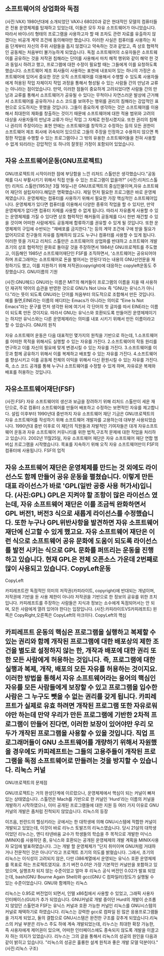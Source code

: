 소프트웨어의 상업화와 독점
------------------------------------------------------------------------------------------------------------------------------------------
(사진:VAX)
1980년대에 소개되었던 VAX나 68020과 같은 현대적인 모델의 컴퓨터들은 전용 운영체제를 탑재하고 있었는데, 이들은 모두 자유 소프트웨어가 아니었습니다. 따라서 바이너리 형태의 프로그램을 사용하고자 할 때 조차도 관련 자료를 유출하지 않겠다는 비공개 계약 조건에 동의해야만 했습니다. 이러한 사실은 컴퓨터를 사용하는 처음 단계부터 자신의 주위 사람들을 돕지 않겠다고 약속하는 것과 같았고, 즉 상호 협력적인 공동체는 처음부터 불가능하게 되었습니다. 독점 소프트웨어의 소유자들은 소프트웨어를 공유하는 것을 저작권 침해라는 단어를 사용해서 마치 해적 행위와 같이 해악 한 것과 동일시 하려고 했고, 프로그램에 대한 수정이 필요할 때는 그들에게 이를 요청하도록 했습니다. 소프트웨어 제조 회사들이 사용하는 표현에 내포되어 있는 하나의 가정은 소프트웨어에 있어서 중요한 것은 오직 소프트웨어를 이용해서 수행할 수 있도록 사용자들에게 허용된 작업 자체이지 작업 과정을 통해서 형성될 수 있는 사람들 간의 만남과 교류는 아니라는 점이었습니다. 만약, 이러한 점들이 중요하게 고려되었다면 사람들 간의 만남과 교류를 통해서 소프트웨어가 공유될 수 있다는 무척이나 자연스러운 발상에 근거해서 소프트웨어를 공유하거나 소스 코드를 보여주는 행위를 권리의 침해라는 강압적인 표현으로 오도하지는 못했을 것입니다. 그들이 중요하게 생각하는 것은 소프트웨어를 이용해서 최대한의 재화를 창출하는 것이기 때문에 소프트웨어에 대한 적용 범위와 고려의 대상을 사용자들의 만남과 교류가 아닌 작업 그 자체로 한정시켰지요. 또한 권리의 침해나 권리의 주장이라는 표현 안에는 소프트웨어를 창작하고 수정하는 등의 모든 권한이 소프트웨어 제조 회사에 귀속되어 있으므로 그들의 주장을 인정하고 수용하지 않으면 특정한 작업을 수행할 수 있는 프로그램이나 그 밖의 유용한 소프트웨어들을 전혀 사용할 수 없게 되리라는 강압적인 또 하나의 잘못된 가정이 포함되어 있었습니다.

자유 소프트웨어운동(GNU프로젝트)
----------------------------------------------------------------------------------------------------------------------------------------
GNU프로젝트의 시작이러한 점에 부당함을 느낀 리처드 스톨만은 생각했습니다.”공동체를 다시 부활시키기 위해서 직접 만들 수 있는 프로그램이 없을까?”
(사진:리처드스톨만) 
리처드 스톨만(1953년 3월 16일~)은 GNU프로젝트의 중심인물이며,자유 소프트웨어 재단의 설립자이다.해답은 명확했습니다.
제일 먼저 필요한 프로그램은 바로 운영체제였습니다. 운영체제는 컴퓨터를 사용하기 위해서 필요한 가장 핵심적인 소프트웨어입니다. 운영체제가 있다면 컴퓨터를 이용해서 다양한 종류의 작업을 할 수 있지만, 만약 운영체제가 없다면 컴퓨터 자체를 사용할 수 없게 됩니다. 따라서 자유롭게 사용할 수 있는 운영체제를 가질 수 있다면 상호 협력적인 해커들의 공동체를 다시 한번 재건할 수 있을 것이며 어떠한 사람에게도 공동체에 합류하기를 권유할 수 있게 될 것입니다. 또한 운영체제의 구입에 수반되는 "재배포를 금지한다."는 등의 계약 조건에 구애 받을 필요가 없어지므로 친구들의 자유를 침해하지 않고도 누구나 컴퓨터를 사용할 수 있게 됩니다. 이러한 뜻을 가지고 리처드 스톨만은 소프트웨어의 상업화를 반대하고 소프트웨어 개발 초기의 상호 협력적인 문화로 돌아갈 것을 주장하면서 1984년 GNU프로젝트를 주도했고, 이듬해인 1985년 소프트웨어재단인 FSF를 조직하면서, ‘소프트웨어는 공유되어야 하며 프로그래머는 소프트웨어로 돈을 벌어서는 안된다’라는 내용의 GNU선언문을 재정하기도 했고, 이를 지원하기 위해 저작권(copyright)에 대응하는 copyleft운동도 주장했습니다.
GNU이름의 기원

(사진:GNU헤드)
GNU라는 이름은 MIT의 해커들이 프로그램의 이름을 지을 때 사용하던 재귀적 약어의 습관을 반영한 것으로 GNU’s Not Unix 즉 “GNU는 유닉스가 아니다.”라는 뜻이 되도록 GNU라는 단어를 처음부터 의도적으로 조합해서 만든 것입니다. 예를 들면,EINE라는 이름의 에디터는 Emacs가 아니라는 의미로 “Eine Is Not Emacs”라는 문구를 먼저 생각한 뒤에 여기서 각 단어의 첫 글자를 따서 EINE라는 이름이 되도록 만든 것이지요. 따라서 GNU는 유닉스와 호환되도록 만들어진 운영체제이기는 하지만 유닉스와는 다른 운영체제라는 의미를 내포 시키기 위해서 만든 이름이라고 할 수 있습니다.
GNU의 원칙

자유 소프트웨어 운동은 다음 대표적인 몇가지의 원칙을 기반으로 하는데,
1.소프트웨어를 어떠한 목적을 위해서도 실행할 수 있는 자유를 가진다.
2.소프트웨어의 작동 원리를 연구하고 이를 자신의 필요에 맞게 변경시킬 수 있는 자유를 가진다.
3.소프트웨어를 이웃과 함께 공유하기 위해서 이를 복제하고 배포할 수 있는 자유를 가진다.
4.소프트웨어를 향상시키고 이를 공동체 전체의 이익을 위해서 다신 환원시킬 수 있는 자유를 가진다.
즉, 소스 코드 공개를 통해 누구나 소프트웨어를 수정할 수 있게 하며, 자유로운 복제와 배포를 허용하는 것입니다.

자유소프트웨어재단(FSF)
----------------------------------------------------------------------------------------------------------------------------------------
(사진:FSF)
자유 소프트웨어의 생산과 보급을 장려하기 위해 리처드 스톨만이 세운 재단으로, 주로 컴퓨터 소프트웨어를 만들어 배포하고 수정하는 보편적인 자유를 제고합니다. 설립 이후부터 1990년대 중반까지 자유 소프트웨어 재단 기금은 GNU프로젝트의 자유 소프트웨어를 작성하기 위해 소프트웨어 개발자를 고용하는데 대부분 사용되었습니다. 1990년대 중반 이후로 이 재단의 직원들과 자발적인 기여자들은 대개 자유소프트웨어 운동과 자유 소프트웨어 커뮤니티를 위한 법적,구조적 문제에 대한 작업을 처리하고 있습니다. 2002년 11월25일, 자유 소프트웨어 재단은 자유 소프트웨어 재단 연합 멤버십 프로그램을 시작했습니다. 목표를 지속하기 위해 오직 자유 소프트웨어만이 FSF의 컴퓨터에 사용됩니다.
FSF의 업적

자유 소프트웨어 재단은 운영체제를 만드는 것 외에도 라이선스도 함께 만들어 공유 운동을 펼쳤습니다. 이렇게 만든 대표 라이선스가 바로 'GPL(일반 공중 사용 허가서)입니다.
(사진:GPL)
GPL은 지켜야 할 조항이 많은 라이선스 였는데, 자유 소프트웨어 재단은 이를 조금씩 완화하면서 GPL 버전1, 버전3 식으로 새롭게 라이선스를 수정했습니다. 또한 누구나 GPL위반사항을 발견하면 자유 소프트웨어 재단에 신고할 수 있게 했고요. 자유 소프트웨어 재단은 이런 식으로 소프트웨어 공유 문화에 도움이 되도록 라이선스를 발전 시키는 식으로 GPL 문화를 퍼뜨리는 운동을 진행하고 있습니다. 현재 GPL은 전체 오픈소스 가운데 2번째로 많이 사용되고 있습니다.
CopyLeft운동
----------------------------------------------------------------------------------------------------------------------------------------
CopyLeft

카피레프트란 독점적인 의미의 저작권(카피라이트, copyright)에 반대되는 개념이며, 저작권에 기반을 둔 사용 제한이 아니라 저작권을 기반으로 한 정보의 공유를 위한 조치입니다. 카피레프트를 주장하는 사람들은 지식과 정보는 소수에게 독점되어서는 안 되며, 모든 사람에게 열려 있어야 한다는 입장입니다.
(사진:카피라이트VS카피레프트) 
왼쪽은 CopyRight,오른쪽은 CopyLeft의 마크이다.
CopyLeft의 핵심

카피레프트 운동의 핵심은 프로그램을 실행하고 복제할 수 있는 권리와 함께 개작된 프로그램에 대한 배포상의 제한 조건을 별도로 설정하지 않는 한, 개작과 배포에 대한 권리 또한 모든 사람에게 허용하는 것입니다. 즉, 프로그램에 대한 실행과 복제, 개작, 배포의 모든 자유를 허용하는 것이지요. 이러한 방법을 통해서 자유 소프트웨어라는 용어의 핵심인 자유를 모든 사람들에게 보장할 수 있고 프로그램을 입수한 사람은 그 누구도 뺏을 수 없는 권리를 갖게 됩니다. 카피레프트가 실제로 유효 하려면 개작된 프로그램 또한 자유로워야만 하는데 만약 우리가 만든 프로그램에 기반한 2차적 프로그램이 만들어 진다면, 이러한 보장이 있어야만 우리 모두가 개작된 프로그램을 사용할 수 있을 것입니다. 직업 프로그래머들이 GNU 소프트웨어를 개량하기 위해서 자원했을 경우에도 카피레프트는 그들의 고용주들이 개작된 프로그램을 독점 소프트웨어로 만들려는 것을 방지할 수 있습니다.
리눅스 커널
----------------------------------------------------------------------------------------------------------------------------------------
GNU프로젝트의 문제점

GNU프로젝트는 거의 완성단계에 이르렀으나, 운영체제에서 핵심이 되는 커널이 빠져 있는 상태였습니다. 스톨먼은 Mach를 기반으로 한 커널인 'Hurd'라는 이름의 커널을 개발하기 시작하였으나, 이미 공개된 프로그램들에 대한 지원 등 여러 가지 이유로 GNU 커널의 개발은 좀처럼 진척되지 않았습니다.
리눅스의 등장

이즈음, 핀란드의 헬싱키라는 곳에서는 한 대학생에 의해 GNU시스템에 적합한 커널이 개발되고 있었는데, 이것이 바로 리누스 토발즈의 리눅스였습니다. 당시 21살의 대학생이었던 리누스는, 앤디 타넨바움 교수가 학생들의 학습을 주 목적으로 개발한 미닉스(MINIX)를 사용하던 중, 유닉스와 호환되는 공개된 운영체제의 개발 계획을 MINIX사용자 모임에 발표하였습니다. 그는 개발 할 운영체제가 "단지 취미이며 GNU처럼 거대하거나 전문적인 것은 아니다"라고 프로젝트 초기의 의도를 밝혔습니다. 그래서, 초기의 리눅스는 이식성이 고려되지 않은, 다만 i386계열에서 운영되는 유닉스 호환 운영체제를 목표로 하는 프로젝트였지요. 초기 버전 0.01은 가장 기본적인 커널만을 포함하고 있었으며, 실행조차 되지 않는 수준이었고 얼마 후 리눅스 공식 버전인 0.02가 발표 되었는데, bash(GNU Bourne Again Shell)와 gcc(GNU C 컴파일러)정도가 실행될 수 있는 수준이었습니다.
GNU와 함께하는 리눅스

리눅스는 0.95로 버전업이 되면서, 인텔 x86칩에서 사용할 수 있었고, 그래픽 사용자 인터페이스(GUI)가 추가 되었습니다. GNU커널로 개발 중이던 Hurd의 개발이 순조롭지 않았던 스톨먼과 FSF는 유닉스 커널과 호환 가능한 커널인 리눅스를 GNU시스템의 커널로 채택하기로 하였습니다. 리눅스는 강력한 gcc로 컴파일 된 많은 응용프로그램들을 가지게 되었고, 둘의 결합으로 GNU시스템은 완전한 구조를 갖추게 되었습니다.리눅스의 커널 부분은 리누스 주도 하에 계속 개발되었는데, 리누스는 최대한 확장 가능한, 즉 사용자에게 제어권이 있으며, 어떠한 인터페이스에도 종속되지 않도록 개발을 이끌고자 하는 의지가 있었습니다. 리누스는 그의 글을 통해서 리눅스의 성공의 원인을 다음과 같이 밝히고 있습니다. "리눅스의 성공은 훌륭한 설계 원칙과 좋은 개발 모델 덕분이다."
(사진:리눅스 구조)
